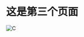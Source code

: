 # 这是第三个页面

![C](https://img.alicdn.com/imgextra/i4/1123956656/TB2a_vFXWm5V1BjSspbXXX6sXXa_!!1123956656.jpg)
